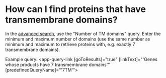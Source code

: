 # How can I find proteins that have transmembrane domains?
<!-- pombase_categories: Finding data -->

In the [advanced search](/query), use the "Number of TM domains"
query. Enter the minimum and maximum number of domains (use the same
number as minimum and maximum to retrieve proteins with, e.g. exactly
7 transmembrane domains).

Example query: <app-query-link [goToResults]="true" [linkText]="'Genes whose products have 7 transmembrane domains'"
    [predefinedQueryName]="'7TM'">
</app-query-link>
